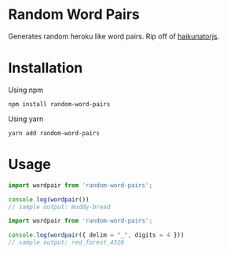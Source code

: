 # Random Word Pairs
Generates random heroku like word pairs.
Rip off of [haikunatorjs](https://github.com/Atrox/haikunatorjs).

# Installation
Using npm

    npm install random-word-pairs

Using yarn

    yarn add random-word-pairs

# Usage
```js
import wordpair from 'random-word-pairs';

console.log(wordpair())
// sample output: muddy-bread
```

```js
import wordpair from 'random-word-pairs';

console.log(wordpair({ delim = "_", digits = 4 }))
// sample output: red_forest_4528

```